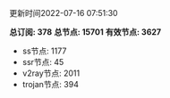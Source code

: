 更新时间2022-07-16 07:51:30

**总订阅: 378**
**总节点: 15701**
**有效节点: 3627**
- ss节点: 1177
- ssr节点: 45
- v2ray节点: 2011
- trojan节点: 394
